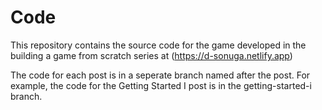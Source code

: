# Code
This repository contains the source code for the game developed in the building a game from scratch
series at (https://d-sonuga.netlify.app)

The code for each post is in a seperate branch named after the post. For example, the code for the
Getting Started I post is in the getting-started-i branch.